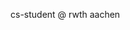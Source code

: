 cs-student @ rwth aachen

<!---
oskrsz/oskrsz is a ✨ special ✨ repository because its `README.md` (this file) appears on your GitHub profile.
You can click the Preview link to take a look at your changes.
--->
